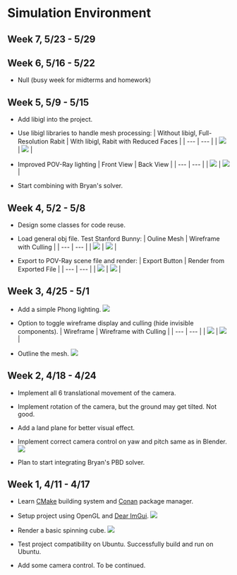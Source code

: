 # Simulation Environment

## Week 7, 5/23 - 5/29

## Week 6, 5/16 - 5/22

- Null (busy week for midterms and homework)

## Week 5, 5/9 - 5/15

- Add libigl into the project.
- Use libigl libraries to handle mesh processing:
    | Without libigl, Full-Resolution Rabit | With libigl, Rabit with Reduced Faces |
    | --- | --- |
    | ![](https://cdn.jsdelivr.net/gh/TonyZYT2000/ImageHost@master/Rabit-Full.png) | ![](https://cdn.jsdelivr.net/gh/TonyZYT2000/ImageHost@master/Rabit-Decimate.png) |

- Improved POV-Ray lighting
    | Front View | Back View |
    | --- | --- |
    | ![](https://cdn.jsdelivr.net/gh/TonyZYT2000/ImageHost@master/POV-Ray1.png) | ![](https://cdn.jsdelivr.net/gh/TonyZYT2000/ImageHost@master/POV-Ray2.png) |

- Start combining with Bryan's solver.

## Week 4, 5/2 - 5/8

- Design some classes for code reuse.
- Load general obj file. Test Stanford Bunny:
    | Ouline Mesh | Wireframe with Culling |
    | --- | --- |
    | ![](https://cdn.jsdelivr.net/gh/TonyZYT2000/ImageHost@master/BunnyOutline.png) | ![](https://cdn.jsdelivr.net/gh/TonyZYT2000/ImageHost@master/BunnyWire.png) |
    
- Export to POV-Ray scene file and render:
    | Export Button | Render from Exported File |
    | --- | --- |
    | ![](https://cdn.jsdelivr.net/gh/TonyZYT2000/ImageHost@master/POVRay-Export.png) | ![](https://cdn.jsdelivr.net/gh/TonyZYT2000/ImageHost@master/POVRay-Render.png) |

## Week 3, 4/25 - 5/1

- Add a simple Phong lighting.
    ![](https://cdn.jsdelivr.net/gh/TonyZYT2000/ImageHost@master/Shading.png)

- Option to toggle wireframe display and culling (hide invisible components).
    | Wireframe | Wireframe with Culling |
    | --- | --- |
    | ![](https://cdn.jsdelivr.net/gh/TonyZYT2000/ImageHost@master/Wireframe.png) | ![](https://cdn.jsdelivr.net/gh/TonyZYT2000/ImageHost@master/Wireframe+Culling.png) |
    
- Outline the mesh.
    ![](https://cdn.jsdelivr.net/gh/TonyZYT2000/ImageHost@master/Outline-Wireframe.png)

## Week 2, 4/18 - 4/24

- Implement all 6 translational movement of the camera.
- Implement rotation of the camera, but the ground may get tilted. Not good.
- Add a land plane for better visual effect.
- Implement correct camera control on yaw and pitch same as in Blender.
    [![](http://img.youtube.com/vi/PwXRYMNXOtc/0.jpg)](https://www.youtube.com/watch?v=PwXRYMNXOtc "OpenGL + ImGui")

- Plan to start integrating Bryan's PBD solver.

## Week 1, 4/11 - 4/17

- Learn [CMake](https://cmake.org/) building system and [Conan](https://conan.io/) package manager.
- Setup project using OpenGL and [Dear ImGui](https://github.com/ocornut/imgui).
    ![](https://cdn.jsdelivr.net/gh/TonyZYT2000/ImageHost@master/DearImGui.png)

- Render a basic spinning cube.
    ![](https://cdn.jsdelivr.net/gh/TonyZYT2000/ImageHost@master/SpinningCube.png)

- Test project compatibility on Ubuntu. Successfully build and run on Ubuntu.
- Add some camera control. To be continued.
